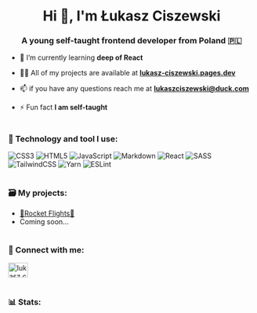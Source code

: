 <h1 align="center">Hi 👋, I'm Łukasz Ciszewski</h1>
<h3 align="center">A young self-taught frontend developer from Poland 🇵🇱</h3>

- 🌱 I’m currently learning **deep of React**

- 👨‍💻 All of my projects are available at **[lukasz-ciszewski.pages.dev](https://lukasz-ciszewski.pages.dev/)**

- 📫 if you have any questions reach me at **lukaszciszewski@duck.com**

- ⚡ Fun fact **I am self-taught**

#
<h3 align="left">🧰 Technology and tool I use:</h3>
<p><img src="https://img.shields.io/badge/css3-%231572B6.svg?style=for-the-badge&amp;logo=css3&amp;logoColor=white" alt="CSS3"> <img src="https://img.shields.io/badge/html5-%23E34F26.svg?style=for-the-badge&amp;logo=html5&amp;logoColor=white" alt="HTML5"> <img src="https://img.shields.io/badge/javascript-%23323330.svg?style=for-the-badge&amp;logo=javascript&amp;logoColor=%23F7DF1E" alt="JavaScript"> <img src="https://img.shields.io/badge/markdown-%23000000.svg?style=for-the-badge&amp;logo=markdown&amp;logoColor=white" alt="Markdown"> <img src="https://img.shields.io/badge/react-%2320232a.svg?style=for-the-badge&amp;logo=react&amp;logoColor=%2361DAFB" alt="React"> <img src="https://img.shields.io/badge/SASS-hotpink.svg?style=for-the-badge&amp;logo=SASS&amp;logoColor=white" alt="SASS"> <img src="https://img.shields.io/badge/tailwindcss-%2338B2AC.svg?style=for-the-badge&amp;logo=tailwind-css&amp;logoColor=white" alt="TailwindCSS"> <img src="https://img.shields.io/badge/yarn-%232C8EBB.svg?style=for-the-badge&amp;logo=yarn&amp;logoColor=white" alt="Yarn"> <img src="https://img.shields.io/badge/ESLint-4B3263?style=for-the-badge&amp;logo=eslint&amp;logoColor=white" alt="ESLint"></p>


#
<h3 align="left">🗃 My projects:</h3>
<p align="left">
<ul>
  <li><a href="https://rocketflights.tk">🚀Rocket Flights🚀</a></li>
  <li>Coming soon...</li>
</ul>
</p>

#
<h3 align="left">📨 Connect with me:</h3>
<p align="left">
<a href="https://fb.com/lukasz.ciszewski0" target="blank"><img align="center" src="https://raw.githubusercontent.com/rahuldkjain/github-profile-readme-generator/master/src/images/icons/Social/facebook.svg" alt="lukasz.ciszewski0" height="30" width="40" /></a>
</p>

#
<h3 align="left">📊 Stats:</h3>
<p><img src="https://github-readme-stats.vercel.app/api?username=lukasz-ciszewski&amp;theme=dark&amp;hide_border=false&amp;include_all_commits=false&amp;count_private=false" alt=""><br/>
<img src="https://github-readme-streak-stats.herokuapp.com/?user=lukasz-ciszewski&amp;theme=dark&amp;hide_border=false" alt=""><br/>
<img src="https://github-readme-stats.vercel.app/api/top-langs/?username=lukasz-ciszewski&amp;theme=dark&amp;hide_border=false&amp;include_all_commits=false&amp;count_private=false&amp;layout=compact" alt=""></p>

